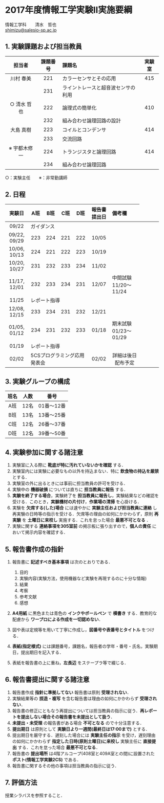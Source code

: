 # 2017年度情報工学実験Ⅱ実施要綱

情報工学科　　清水　哲也  
shimizu@salesio-sp.ac.jp

## 1. 実験課題および担当教員

| 担当者        | 課題番号 | 課題名                             | 実験室 |
|:-------------:|:--------:|:-----------------------------------|:------:|
| 川村 春美     | 221      | カラーセンサとその応用             | 415    |
|               | 231      | ライントレースと超音波センサの利用 |        |
| ○ 清水 哲也  | 222      | 論理式の簡単化                     | 410    |
|               | 232      | 組み合わせ論理回路の設計           |        |
| 大島 真樹     | 223      | コイルとコンデンサ                 | 414    |
|               | 233      | 交流回路                           |        |         
| ※ 宇都木修一 | 224      | トランジスタと論理回路             | 414    |
|               | 234      | 組み合わせ論理回路                 |    　  |

○：実験主任　　※：非常勤講師

## 2. 日程

| 実験日       | A班 | B班 | C班 | D班 | 報告書提出日 | 備考欄 |
|:------------:|:---:|:---:|:---:|:---:|:------------:|:-------|
| 09/22         <td colspan=4>ガイダンス |
| 09/22, 09/29 | 223 | 224 | 221 | 222 | 10/05        |        |
| 10/06, 10/13 | 224 | 221 | 222 | 223 | 10/19        |        |
| 10/20, 10/27 | 231 | 232 | 233 | 234 | 11/02        |        |
| 11/17, 12/01 | 232 | 233 | 234 | 231 | 12/07 | 中間試験 11/20〜11/24 |
| 11/25         <td colspan=4>レポート指導 |||
| 12/08, 12/15 | 233 | 234 | 231 | 232 | 12/21        |  |
| 01/05, 01/12 | 234 | 231 | 232 | 233 | 01/18 | 期末試験 01/23〜01/29 |
| 01/19         <td colspan=4>レポート指導      　　　　  |||
| 02/02         <td colspan=4>5CSプログラミング応用発表会 | 02/02 | 詳細は後日配布予定 |

## 3. 実験グループの構成

| 班名 | 人数 | 番号       |
|:----:|:----:|:----------:|
| A班  | 12名 | 01番〜12番 |
| B班  | 13名 | 13番〜25番 |
| C班  | 12名 | 26番〜37番 |
| D班  | 12名 | 39番〜50番 |

## 4. 実験参加に関する諸注意

1.  実験室に入る際に **靴底が特に汚れていないかを確認** する．
2.  実験室内には実験に必要なもの以外を持込まない．特に **飲食物の持込を厳禁** とする．
3.  実験室の外に出るときには事前に担当教員の許可を受ける．
4.  実験中の **機器破損** については直ちに **担当教員に報告** する．
5.  **実験を終了する場合**，実験終了を **担当教員に報告し**，実験結果などの確認を受ける．このとき，**実験機材の片付け**，**作業場の清掃** を心掛ける．
6.  実験を **欠席する(した)場合** には速やかに **実験主任および担当教員に連絡** し再実験の日時等の指示を受ける．欠席等の理由の如何にかかわらず，原則 **再実験** を **土曜日に来校し** 実施する．これを怠った場合 **最悪不可となる** ．
7.  実験に関する **連絡事項を305室前** の掲示板に張り出すので，**個人の責任** において掲示内容を確認する．


## 5. 報告書作成の指針

1.  報告書に **記述すべき基本事項** は次のとおりである．
    1.  目的
    2.  実験内容(実験方法，使用機器など実験を再現するのに十分な情報)
    3.  結果
    4.  考察
    5.  参考文献
    6.  感想

2.  **A4用紙** に黒色または青色の **インクやボールペン** で **横書き** する．教育的な配慮から **ワープロによる作成を一切認めない**．
3.  図や表は定規等を用いて丁寧に作成し，**図番号や表番号とタイトル** をつける．
4.  **表紙(指定様式)** には課題番号，課題名，報告者の学年・番号・氏名，実験期日，提出期日を記入する．
5.  表紙を報告書の上に重ね，**左長辺** をステープラ等で綴じる．

## 6. 報告書提出に関する諸注意

1.  報告書作成 **指針に準拠してない** 報告書は原則 **受理されない**．
2.  実験結果等の **捏造・複写** を含む報告書は理由の如何にかかわらず **受理されない**．
3.  報告書の修正にともなう再提出については担当教員の指示に従う．**再レポートを提出しない場合その報告書を未提出として扱う**．
4.  **未提出・未受理** の報告書がある場合 **不可となる** ので十分注意する．
5.  **提出期日** は原則として **実験日より一週間(最終日は17:00まで)** とする．
6.  提出期日を厳守する．遅刻した場合には **実験主任の指示** を受け，遅刻理由の如何にかかわらず **指定した日時(原則土曜日)に来校し** 実験主任に **直接提出** する．これを怠った場合 **最悪不可となる**．
7.  報告書の **提出場所** は4階アルコープ(408室と409A室との間)に設置された **ポスト(情報工学実験2CS)** である．
8.  報告書に関するその他の事項は担当教員の指示に従う．

## 7. 評価方法

授業シラバスを参照すること．

